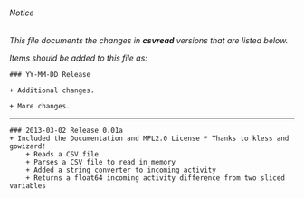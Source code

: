 ###### Notice

*This file documents the changes in **csvread** versions that are listed below.*

*Items should be added to this file as:*

	### YY-MM-DD Release

	+ Additional changes.

	+ More changes.

* * *

	### 2013-03-02 Release 0.01a
	+ Included the Documentation and MPL2.0 License * Thanks to kless and gowizard!
        + Reads a CSV file
        + Parses a CSV file to read in memory
        + Added a string converter to incoming activity 
        + Returns a float64 incoming activity difference from two sliced variables
